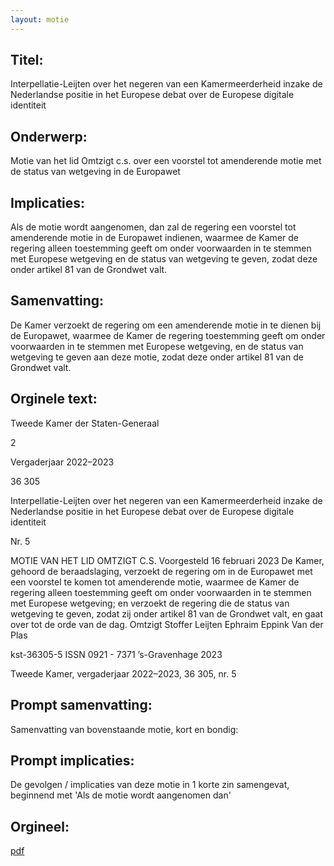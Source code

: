 ```yaml
---
layout: motie
---
```

## Titel:
Interpellatie-Leijten over het negeren van een Kamermeerderheid inzake de Nederlandse positie in het Europese debat over de Europese digitale identiteit
## Onderwerp:
Motie van het lid Omtzigt c.s. over een voorstel tot amenderende motie met de status van wetgeving in de Europawet 
## Implicaties:

Als de motie wordt aangenomen, dan zal de regering een voorstel tot amenderende motie in de Europawet indienen, waarmee de Kamer de regering alleen toestemming geeft om onder voorwaarden in te stemmen met Europese wetgeving en de status van wetgeving te geven, zodat deze onder artikel 81 van de Grondwet valt.
## Samenvatting:

De Kamer verzoekt de regering om een amenderende motie in te dienen bij de Europawet, waarmee de Kamer de regering toestemming geeft om onder voorwaarden in te stemmen met Europese wetgeving, en de status van wetgeving te geven aan deze motie, zodat deze onder artikel 81 van de Grondwet valt.
## Orginele text:


Tweede Kamer der Staten-Generaal

2

Vergaderjaar 2022–2023

36 305

Interpellatie-Leijten over het negeren van een
Kamermeerderheid inzake de Nederlandse
positie in het Europese debat over de Europese
digitale identiteit

Nr. 5

MOTIE VAN HET LID OMTZIGT C.S.
Voorgesteld 16 februari 2023
De Kamer,
gehoord de beraadslaging,
verzoekt de regering om in de Europawet met een voorstel te komen tot
amenderende motie, waarmee de Kamer de regering alleen toestemming
geeft om onder voorwaarden in te stemmen met Europese wetgeving;
en verzoekt de regering die de status van wetgeving te geven, zodat zij
onder artikel 81 van de Grondwet valt,
en gaat over tot de orde van de dag.
Omtzigt
Stoffer
Leijten
Ephraim
Eppink
Van der Plas

kst-36305-5
ISSN 0921 - 7371
’s-Gravenhage 2023

Tweede Kamer, vergaderjaar 2022–2023, 36 305, nr. 5


## Prompt samenvatting:
Samenvatting van bovenstaande motie, kort en bondig:


## Prompt implicaties:
De gevolgen / implicaties van deze motie in 1 korte zin samengevat, beginnend met 'Als de motie wordt aangenomen dan' 

## Orgineel:
[pdf](https://gegevensmagazijn.tweedekamer.nl/OData/v4/2.0/Document(8ca4486b-5c33-4303-85de-ccf00f477ffd)/resource)
